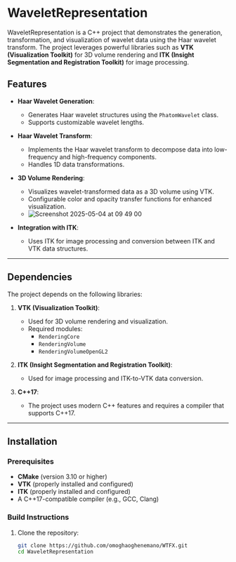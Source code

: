 # WaveletRepresentation

WaveletRepresentation is a C++ project that demonstrates the generation, transformation, and visualization of wavelet data using the Haar wavelet transform. The project leverages powerful libraries such as **VTK (Visualization Toolkit)** for 3D volume rendering and **ITK (Insight Segmentation and Registration Toolkit)**  for image processing.

## Features

- **Haar Wavelet Generation**:
  - Generates Haar wavelet structures using the `PhatomWavelet` class.
  - Supports customizable wavelet lengths.

- **Haar Wavelet Transform**:
  - Implements the Haar wavelet transform to decompose data into low-frequency and high-frequency components.
  - Handles 1D data transformations.

- **3D Volume Rendering**:
  - Visualizes wavelet-transformed data as a 3D volume using VTK.
  - Configurable color and opacity transfer functions for enhanced visualization.
  - ![Screenshot 2025-05-04 at 09 49 00](https://github.com/user-attachments/assets/d3108729-9a6a-45e7-86eb-0e64212857b6)


- **Integration with ITK**:
  - Uses ITK for image processing and conversion between ITK and VTK data structures.

---


## Dependencies

The project depends on the following libraries:

1. **VTK (Visualization Toolkit)**:
   - Used for 3D volume rendering and visualization.
   - Required modules:
     - `RenderingCore`
     - `RenderingVolume`
     - `RenderingVolumeOpenGL2`

2. **ITK (Insight Segmentation and Registration Toolkit)**:
   - Used for image processing and ITK-to-VTK data conversion.

3. **C++17**:
   - The project uses modern C++ features and requires a compiler that supports C++17.

---

## Installation

### Prerequisites

- **CMake** (version 3.10 or higher)
- **VTK** (properly installed and configured)
- **ITK** (properly installed and configured)
- A C++17-compatible compiler (e.g., GCC, Clang)

### Build Instructions

1. Clone the repository:
   ```bash
   git clone https://github.com/omoghaoghenemano/WTFX.git
   cd WaveletRepresentation
